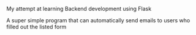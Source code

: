 My attempt at learning Backend development using Flask

A super simple program that can automatically send emails to users who filled out the listed form
